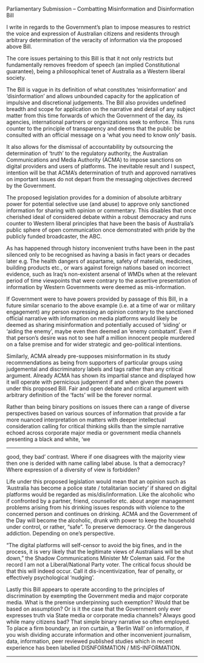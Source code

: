 Parliamentary Submission – Combatting Misinformation and Disinformation Bill

I write in regards to the Government’s plan to impose measures to restrict the voice and expression
of Australian citizens and residents through arbitrary determination of the veracity of information via
the proposed above Bill.

The core issues pertaining to this Bill is that it not only restricts but fundamentally removes freedom
of speech (an implied Constitutional guarantee), being a philosophical tenet of Australia as a Western
liberal society.

The Bill is vague in its definition of what constitutes ‘misinformation’ and ‘disinformation’ and allows
unbounded capacity for the application of impulsive and discretional judgements. The Bill also
provides undefined breadth and scope for application on the narrative and detail of any subject
matter from this time forwards of which the Government of the day, its agencies, international
partners or organizations seek to enforce. This runs counter to the principle of transparency and
deems that the public be consulted with an official message on a ‘what you need to know only’ basis.

It also allows for the dismissal of accountability by outsourcing the determination of ‘truth’ to the
regulatory authority, the Australian Communications and Media Authority (ACMA) to impose
sanctions on digital providers and users of platforms. The inevitable result and I suspect, intention
will be that ACMA’s determination of truth and approved narratives on important issues do not
depart from the messaging objectives decreed by the Government.

The proposed legislation provides for a dominion of absolute arbitrary power for potential selective
use (and abuse) to approve only sanctioned information for sharing with opinion or commentary.
This disables that once cherished ideal of considered debate within a robust democracy and runs
counter to Western liberal principles that have been the basis of Australia’s public sphere of open
communication once demonstrated with pride by the publicly funded broadcaster, the ABC.

As has happened through history inconvenient truths have been in the past silenced only to be
recognised as having a basis in fact years or decades later e.g. The health dangers of aspartame,
safety of materials, medicines, building products etc., or wars against foreign nations based on
incorrect evidence, such as Iraq’s non-existent arsenal of WMDs when at the relevant period of time
viewpoints that were contrary to the assertive presentation of information by Western Governments
were deemed as mis-information.

If Government were to have powers provided by passage of this Bill, in a future similar scenario to
the above example (i.e. at a time of war or military engagement) any person expressing an opinion
contrary to the sanctioned official narrative with information on media platforms would likely be
deemed as sharing misinformation and potentially accused of ‘siding’ or ‘aiding the enemy’, maybe
even then deemed an ‘enemy combatant’. Even if that person’s desire was not to see half a million
innocent people murdered on a false premise and for wider strategic and geo-political intentions.

Similarly, ACMA already pre-supposes misinformation in its study recommendations as being from
supporters of particular groups using judgemental and discriminatory labels and tags rather than any
critical argument. Already ACMA has shown its impartial stance and displayed how it will operate
with pernicious judgement if and when given the powers under this proposed Bill. Fair and open
debate and critical argument with arbitrary definition of the ‘facts’ will be the forever normal.

Rather than being binary positions on issues there can a range of diverse perspectives based on
various sources of information that provide a far more nuanced interpretation on matters with
deeper intellectual consideration calling for critical thinking skills than the simple narrative echoed
across corporate major media or government media channels presenting a black and white, ‘we


-----

good, they bad’ contrast. Where if one disagrees with the majority view then one is derided with
name calling label abuse. Is that a democracy? Where expression of a diversity of view is forbidden?

Life under this proposed legislation would mean that an opinion such as ‘Australia has become a
police state / totalitarian society’ if shared on digital platforms would be regarded as
mis/dis/information. Like the alcoholic who if confronted by a partner, friend, counsellor etc. about
anger management problems arising from his drinking issues responds with violence to the
concerned person and continues on drinking. ACMA and the Government of the Day will become the
alcoholic, drunk with power to keep the household under control, or rather, “safe”. To preserve
democracy. Or the dangerous addiction. Depending on one’s perspective.

“The digital platforms will self-censor to avoid the big fines, and in the process, it is very likely that
the legitimate views of Australians will be shut down,” the Shadow Communications Minister Mr
Coleman said. For the record I am not a Liberal/National Party voter. The critical focus should be that
this will indeed occur. Call it dis-incentivization, fear of penalty, or effectively psychological ‘nudging’.

Lastly this Bill appears to operate according to the principles of discrimination by exempting the
Government media and major corporate media. What is the premise underpinning such exemption?
Would that be based on assumption? Or is it the case that the Government only ever expresses truth
via State media or corporate media channels? Always good while many citizens bad? That simple
binary narrative so often employed. To place a firm boundary, an iron curtain, a ‘Berlin Wall’ on
information, if you wish dividing accurate information and other inconvenient journalism, data,
information, peer reviewed published studies which in recent experience has been labelled
DISNFORMATION / MIS-INFORMATION.


-----

